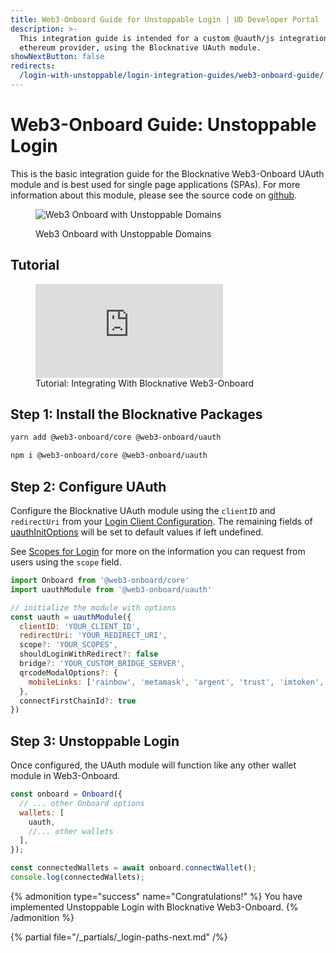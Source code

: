 ```yaml
---
title: Web3-Onboard Guide for Unstoppable Login | UD Developer Portal
description: >-
  This integration guide is intended for a custom @uauth/js integration, with
  ethereum provider, using the Blocknative UAuth module.
showNextButton: false
redirects:
  /login-with-unstoppable/login-integration-guides/web3-onboard-guide/: {}
---
```


# Web3-Onboard Guide: Unstoppable Login

This is the basic integration guide for the Blocknative Web3-Onboard UAuth module and is best used for single page applications (SPAs). For more information about this module, please see the source code on [github](https://github.com/blocknative/web3-onboard/tree/v2-web3-onboard-develop/packages/uauth).

<figure>

![Web3 Onboard with Unstoppable Domains](/images/login-selection-web3-onboard.png "#width=70%")

<figcaption>Web3 Onboard with Unstoppable Domains</figcaption>
</figure>

## Tutorial

<figure>
<div class="video-container">
<iframe src="https://www.youtube.com/embed/4kBqEYXP4D4" title="YouTube video player" frameborder="0" allow="accelerometer; autoplay; clipboard-write; encrypted-media; gyroscope; picture-in-picture; web-share" allowfullscreen></iframe>
</div>
<figcaption>Tutorial: Integrating With Blocknative Web3-Onboard</figcation>
</figure>

## Step 1: Install the Blocknative Packages

```sh {% title="yarn" %}
yarn add @web3-onboard/core @web3-onboard/uauth
```

```sh {% title="npm" %}
npm i @web3-onboard/core @web3-onboard/uauth
```

## Step 2: Configure UAuth

Configure the Blocknative UAuth module using the `clientID` and `redirectUri` from your [Login Client Configuration](/identity/guides/client-configurations.md). The remaining fields of [uauthInitOptions](/identity/sdk-and-libraries/web3-onboard.md#uauthinitoptions) will be set to default values if left undefined.

See [Scopes for Login](/identity/guides/login-scopes.md) for more on the information you can request from users using the `scope` field.

```javascript
import Onboard from '@web3-onboard/core'
import uauthModule from '@web3-onboard/uauth'

// initialize the module with options
const uauth = uauthModule({
  clientID: 'YOUR_CLIENT_ID',
  redirectUri: 'YOUR_REDIRECT_URI',
  scope?: 'YOUR_SCOPES',
  shouldLoginWithRedirect?: false
  bridge?: 'YOUR_CUSTOM_BRIDGE_SERVER',
  qrcodeModalOptions?: {
    mobileLinks: ['rainbow', 'metamask', 'argent', 'trust', 'imtoken', 'pillar']
  },
  connectFirstChainId?: true
})
```

## Step 3: Unstoppable Login

Once configured, the UAuth module will function like any other wallet module in Web3-Onboard.

```javascript
const onboard = Onboard({
  // ... other Onboard options
  wallets: [
    uauth,
    //... other wallets
  ],
});

const connectedWallets = await onboard.connectWallet();
console.log(connectedWallets);
```

{% admonition type="success" name="Congratulations!" %}
You have implemented Unstoppable Login with Blocknative Web3-Onboard.
{% /admonition %}

{% partial file="/_partials/_login-paths-next.md" /%}
